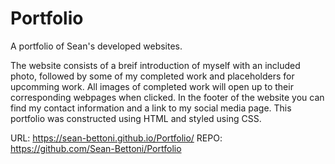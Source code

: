 # Portfolio
A portfolio of Sean's developed websites.

The website consists of a breif introduction of myself with an included photo, followed by
some of my completed work and placeholders for upcomming work.
All images of completed work will open up to their corresponding webpages when clicked.
In the footer of the website you can find my contact information and a link to my social media page.
This portfolio was constructed using HTML and styled using CSS.

URL: https://sean-bettoni.github.io/Portfolio/
REPO: https://github.com/Sean-Bettoni/Portfolio